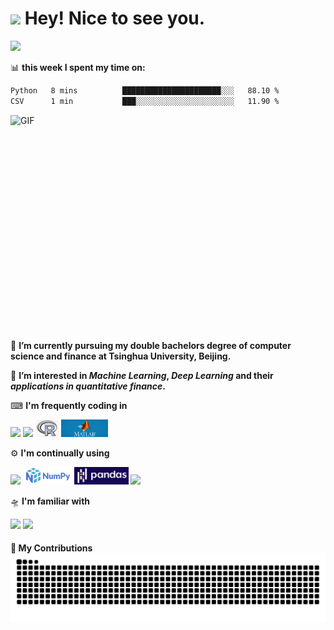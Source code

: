 <h1><img src="https://emojis.slackmojis.com/emojis/images/1531849430/4246/blob-sunglasses.gif?1531849430" width="30"/> Hey! Nice to see you.</h1>


![](https://github-readme-stats.vercel.app/api?username=richards0268)

📊 **this week I spent my time on:**
<!--START_SECTION:waka-->

```txt
Python   8 mins          ██████████████████████░░░   88.10 %
CSV      1 min           ███░░░░░░░░░░░░░░░░░░░░░░   11.90 %
```

<!--END_SECTION:waka-->
<img align="right" alt="GIF" src="https://github.com/abhisheknaiidu/abhisheknaiidu/blob/master/code.gif?raw=true" width="513" height="360" />

🤗 **I’m currently pursuing my double bachelors degree of computer science and finance at Tsinghua University, Beijing.**

🎯 **I’m interested in _Machine Learning_, _Deep Learning_  and their _applications in quantitative finance_.**

⌨ **I'm frequently coding in**
  <div align="left">
  <img src="https://img.shields.io/badge/Python-3776AB?style=for-the-badge&logo=python&logoColor=white">
  <img src="https://img.shields.io/badge/C%2B%2B-00599C?style=for-the-badge&logo=c%2B%2B&logoColor=white">
  <img src="https://github.com/RichardS0268/RichardS0268/blob/main/logo/R.png", height=28px>
  <img src="https://github.com/RichardS0268/RichardS0268/blob/main/logo/Matlab.png", height=28px>
  
  </div>
  
⚙ **I'm continually using**
  <div align="left">
  <img src="https://img.shields.io/badge/GIT-E44C30?style=for-the-badge&logo=git&logoColor=white">
  <img src="https://github.com/RichardS0268/RichardS0268/blob/main/logo/numpy.png", height=28px>
  <img src="https://github.com/RichardS0268/RichardS0268/blob/main/logo/pandas.png", height=28px>
  <img src="https://img.shields.io/badge/Pytorch-FF6F00?style=for-the-badge&logo=pytorch&logoColor=white">
  </div>
  
🛸 **I'm familiar with**
  <div align="left">
  <img src="https://img.shields.io/badge/Linux-FCC624?style=for-the-badge&logo=linux&logoColor=black">
  <img src="https://img.shields.io/badge/Windows-0078D6?style=for-the-badge&logo=windows&logoColor=white">
  </div>
  
#### 🚀 My Contributions<img src="https://raw.githubusercontent.com/richards0268/richards0268/output/github-contribution-grid-snake.svg">
